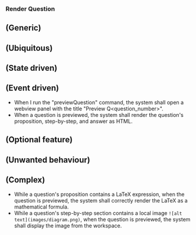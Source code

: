 ### **Render Question**

## **(Generic)**

## **(Ubiquitous)**

## **(State driven)**

## **(Event driven)**
  * When I run the "previewQuestion" command, the system shall open a webview panel with the title "Preview Q<question_number>".
  * When a question is previewed, the system shall render the question's proposition, step-by-step, and answer as HTML.

## **(Optional feature)**

## **(Unwanted behaviour)**

## **(Complex)**
  * While a question's proposition contains a LaTeX expression, when the question is previewed, the system shall correctly render the LaTeX as a mathematical formula.
  * While a question's step-by-step section contains a local image `![alt text](images/diagram.png)`, when the question is previewed, the system shall display the image from the workspace.
